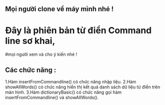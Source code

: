 ## Mọi người clone về máy mình nhé !
# Đây là phiên bản từ điển Command line sơ khai,
#mọi người xem và cho ý kiến nhé !
## Các chức năng :
1.Hàm insertFromCommandline() có chức năng nhập liệu.
2.Hàm showAllWords() có chức năng hiển thị kết quả danh sách dữ liệu từ điển trên màn hình.
3.Hàm dictionaryBasic() có chức năng gọi hàm insertFromCommandline() và showAllWords().